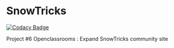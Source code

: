 # SnowTricks

[![Codacy Badge](https://api.codacy.com/project/badge/Grade/cafec2004c2c439aaef161f8d81b9d0b)](https://app.codacy.com/manual/Vincent-gv/snowtricks?utm_source=github.com&utm_medium=referral&utm_content=Vincent-gv/snowtricks&utm_campaign=Badge_Grade_Dashboard)

Project #6 Openclassrooms : Expand SnowTricks community site

